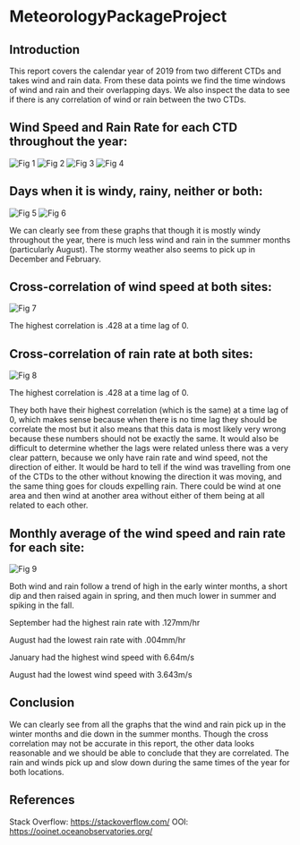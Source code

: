 # MeteorologyPackageProject

## Introduction

  This report covers the calendar year of 2019 from two different CTDs and takes wind and rain data.  From these data points we find the time windows of wind and rain and their overlapping days.  We also inspect the data to see if there is any correlation of wind or rain between the two CTDs.


## Wind Speed and Rain Rate for each CTD throughout the year:

![Fig 1](https://github.com/TheAvidArtist/MeteorologyPackageProject/blob/master/FrigginAGAIN.png)
![Fig 2](https://github.com/TheAvidArtist/MeteorologyPackageProject/blob/master/Fig2.png)
![Fig 3](https://github.com/TheAvidArtist/MeteorologyPackageProject/blob/master/IHateMyself.png)
![Fig 4](https://github.com/TheAvidArtist/MeteorologyPackageProject/blob/master/Fig4.png)


## Days when it is windy, rainy, neither or both:

![Fig 5](https://github.com/TheAvidArtist/MeteorologyPackageProject/blob/master/whoops.png)
![Fig 6](https://github.com/TheAvidArtist/MeteorologyPackageProject/blob/master/Image2.png)

We can clearly see from these graphs that though it is mostly windy throughout the year, there is much less wind and rain in the summer months (particularly August). The stormy weather also seems to pick up in December and February.

## Cross-correlation of wind speed at both sites:

![Fig 7](https://github.com/TheAvidArtist/MeteorologyPackageProject/blob/master/whoopsy.png)

The highest correlation is .428 at a time lag of 0.

## Cross-correlation of rain rate at both sites:

![Fig 8](https://github.com/TheAvidArtist/MeteorologyPackageProject/blob/master/Image3.png)

The highest correlation is .428 at a time lag of 0.

They both have their highest correlation (which is the same) at a time lag of 0, which makes sense because when there is no time lag they should be correlate the most but it also means that this data is most likely very wrong because these numbers should not be exactly the same.  It would also be difficult to determine whether the lags were related unless there was a very clear pattern, because we only have rain rate and wind speed, not the direction of either.  It would be hard to tell if the wind was travelling from one of the CTDs to the other without knowing the direction it was moving, and the same thing goes for clouds expelling rain.  There could be wind at one area and then wind at another area without either of them being at all related to each other.

## Monthly average of the wind speed and rain rate for each site:

![Fig 9](https://github.com/TheAvidArtist/MeteorologyPackageProject/blob/master/Image5.png)

Both wind and rain follow a trend of high in the early winter months, a short dip and then raised again in spring, and then much lower in summer and spiking in the fall.

September had the highest rain rate with .127mm/hr

August had the lowest rain rate with .004mm/hr

January had the highest wind speed with 6.64m/s

August had the lowest wind speed with 3.643m/s


## Conclusion

We can clearly see from all the graphs that the wind and rain pick up in the winter months and die down in the summer months.  Though the cross correlation may not be accurate in this report, the other data looks reasonable and we should be able to conclude that they are correlated.  The rain and winds pick up and slow down during the same times of the year for both locations.

## References

Stack Overflow: https://stackoverflow.com/
OOI: https://ooinet.oceanobservatories.org/

